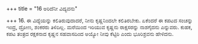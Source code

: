 +++
title = "16 ಅರಿದೆನೀ ವಿದ್ಯವನು"

+++
16. ಈ ವಿದ್ಯೆಯನ್ನು ಕಲಿತಿರುವುದಾದರೆ, ನೀನು ಕೃಷ್ಣನಿಂದಲೇ ಕಲಿತಿರಬೇಕು. ಏಕೆಂದರೆ ಈ ಕಪಟದ ಸಂಚನ್ನು  ಇಂದ್ರ, ದ್ರೋಣ, ಶಂಕರರು ತಿಳಿದಿಲ್ಲ. ಮರೆಯಿಂದ ಇರಿಯುವ ಕೃಷ್ಣನು ರಾಕ್ಷಸರನ್ನು ನಾಶಗೈದನು ಎನ್ನುವರು. ಕುಹಕ, ಕಪಟ ತಂತ್ರದ  ರಕ್ಷಕನಾದ  ಕೃಷ್ಣನ ಸಹವಾಸದಿಂದ ಅಯ್ಯೋ ನೀವು ಕೆಟ್ಟಿರಿ ಎಂದು ಭೂರಿಶ್ರವನು ಹೇಳಿದನು.